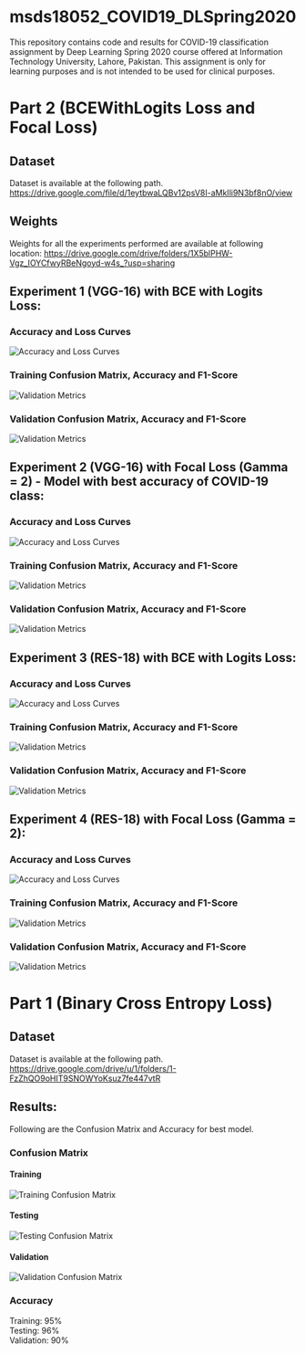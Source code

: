 # msds18052_COVID19_DLSpring2020
This repository contains code and results for COVID-19 classification assignment by Deep Learning Spring 2020 course offered at Information Technology University, Lahore, Pakistan. This assignment is only for learning purposes and is not intended to be used for clinical purposes.

# Part 2 (BCEWithLogits Loss and Focal Loss)
## Dataset
Dataset is available at the following path.
https://drive.google.com/file/d/1eytbwaLQBv12psV8I-aMkIli9N3bf8nO/view

## Weights
Weights for all the experiments performed are available at following location:
https://drive.google.com/drive/folders/1X5blPHW-Vgz_IOYCfwyRBeNgoyd-w4s_?usp=sharing

## Experiment 1 (VGG-16) with BCE with Logits Loss:
### Accuracy and Loss Curves
![Accuracy and Loss Curves](results_part2/1_1.JPG)

### Training Confusion Matrix, Accuracy and F1-Score
![Validation Metrics](results_part2/1_2.JPG)

### Validation Confusion Matrix, Accuracy and F1-Score
![Validation Metrics](results_part2/1_3.JPG)

## Experiment 2 (VGG-16) with Focal Loss (Gamma = 2) - Model with best accuracy of COVID-19 class:
### Accuracy and Loss Curves
![Accuracy and Loss Curves](results_part2/2_1.JPG)

### Training Confusion Matrix, Accuracy and F1-Score
![Validation Metrics](results_part2/2_2.JPG)

### Validation Confusion Matrix, Accuracy and F1-Score
![Validation Metrics](results_part2/2_3.JPG)

## Experiment 3 (RES-18) with BCE with Logits Loss:
### Accuracy and Loss Curves
![Accuracy and Loss Curves](results_part2/3_1.JPG)

### Training Confusion Matrix, Accuracy and F1-Score
![Validation Metrics](results_part2/3_2.JPG)

### Validation Confusion Matrix, Accuracy and F1-Score
![Validation Metrics](results_part2/3_3.JPG)

## Experiment 4 (RES-18) with Focal Loss (Gamma = 2):
### Accuracy and Loss Curves
![Accuracy and Loss Curves](results_focal_loss/4_1.JPG)

### Training Confusion Matrix, Accuracy and F1-Score
![Validation Metrics](results_focal_loss/4_2.JPG)

### Validation Confusion Matrix, Accuracy and F1-Score
![Validation Metrics](results_focal_loss/4_3.JPG)


# Part 1 (Binary Cross Entropy Loss)
## Dataset
Dataset is available at the following path.
https://drive.google.com/drive/u/1/folders/1-FzZhQO9oHIT9SNOWYoKsuz7fe447vtR

## Results:
Following are the Confusion Matrix and Accuracy for best model.
### Confusion Matrix
#### Training
![Training Confusion Matrix](results/training-confusion-matrix.png)

#### Testing
![Testing Confusion Matrix](results/testing-confusion-matrix.png)

#### Validation
![Validation Confusion Matrix](results/validation-confusion-matrix.png)

### Accuracy
Training: 95%
<br/>
Testing: 96%
<br/>
Validation: 90%
